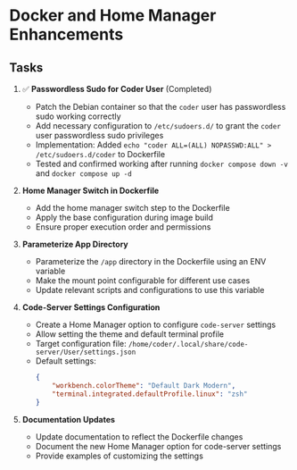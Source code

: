 # Docker and Home Manager Enhancements

## Tasks

1. ✅ **Passwordless Sudo for Coder User** (Completed)
   - Patch the Debian container so that the `coder` user has passwordless sudo working correctly
   - Add necessary configuration to `/etc/sudoers.d/` to grant the `coder` user passwordless sudo privileges
   - Implementation: Added `echo "coder ALL=(ALL) NOPASSWD:ALL" > /etc/sudoers.d/coder` to Dockerfile
   - Tested and confirmed working after running `docker compose down -v` and `docker compose up -d`

2. **Home Manager Switch in Dockerfile**
   - Add the home manager switch step to the Dockerfile
   - Apply the base configuration during image build
   - Ensure proper execution order and permissions

3. **Parameterize App Directory**
   - Parameterize the `/app` directory in the Dockerfile using an ENV variable
   - Make the mount point configurable for different use cases
   - Update relevant scripts and configurations to use this variable

4. **Code-Server Settings Configuration**
   - Create a Home Manager option to configure `code-server` settings
   - Allow setting the theme and default terminal profile
   - Target configuration file: `/home/coder/.local/share/code-server/User/settings.json`
   - Default settings:
     ```json
     {
         "workbench.colorTheme": "Default Dark Modern",
         "terminal.integrated.defaultProfile.linux": "zsh"
     }
     ```

5. **Documentation Updates**
   - Update documentation to reflect the Dockerfile changes
   - Document the new Home Manager option for code-server settings
   - Provide examples of customizing the settings
